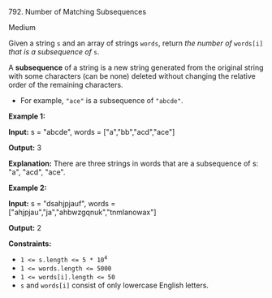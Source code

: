 ﻿792\. Number of Matching Subsequences

Medium

Given a string `s` and an array of strings `words`, return _the number of_ `words[i]` _that is a subsequence of_ `s`.

A **subsequence** of a string is a new string generated from the original string with some characters (can be none) deleted without changing the relative order of the remaining characters.

*   For example, `"ace"` is a subsequence of `"abcde"`.

**Example 1:**

**Input:** s = "abcde", words = ["a","bb","acd","ace"]

**Output:** 3

**Explanation:** There are three strings in words that are a subsequence of s: "a", "acd", "ace". 

**Example 2:**

**Input:** s = "dsahjpjauf", words = ["ahjpjau","ja","ahbwzgqnuk","tnmlanowax"]

**Output:** 2 

**Constraints:**

*   <code>1 <= s.length <= 5 * 10<sup>4</sup></code>
*   `1 <= words.length <= 5000`
*   `1 <= words[i].length <= 50`
*   `s` and `words[i]` consist of only lowercase English letters.